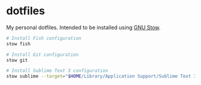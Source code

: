 # dotfiles

My personal dotfiles. Intended to be installed using [GNU Stow](https://www.gnu.org/software/stow/).

```sh
# Install Fish configuration
stow fish

# Install Git configuration
stow git

# Install Sublime Text 3 configuration
stow sublime --target="$HOME/Library/Application Support/Sublime Text 3/"
```
